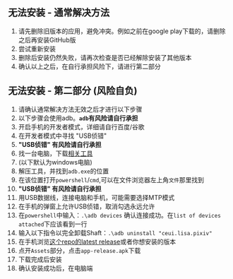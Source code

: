 ## 无法安装 - 通常解决方法

1. 请先删除旧版本的应用，避免冲突。例如之前在google play下载的，请删除之后再安装GitHub版
2. 尝试重新安装
3. 删除后安装仍然失败，请再次检查是否已经解除安装了其他版本
4. 确认以上之后，在自行承担风险下，请进行第二部分

## 无法安装 - 第二部分 (风险自负)

1. 请确认通常解决方法无效之后才进行以下步骤
2. 以下步骤会使用adb。**`adb`有风险请自行承担**
3. 开启手机的开发者模式，详细请自行百度/谷歌
4. 在开发者模式中寻找 "USB侦错"
5. **"USB侦错" 有风险请自行承担**
6. 找一台电脑，下载[相关工具](https://developer.android.com/studio/releases/platform-tools#downloads "SDK Platform Tools")
7. (以下默认为windows电脑)
8. 解压工具，并找到`adb.exe`的位置
9. 在该位置打开`powershell`/`cmd`,可以在文件浏览器左上角`文件`那里找到
10. **"USB侦错" 有风险请自行承担**
11. 用USB数据线，连接电脑和手机，可能需要选择MTP模式
12. 在手机的弹窗上允许USB侦错，取消勾选永远允许
13. 在`powershell`中输入：`.\adb devices` 确认连接成功。在`list of devices attached`下应该看到一行
14. 输入以下指令以完全卸载Shaft：`.\adb uninstall "ceui.lisa.pixiv"`
15. 在手机浏览[这个repo的latest release](https://github.com/CeuiLiSA/Pixiv-Shaft/releases/latest "Latest Release")或者你想安装的版本
16. 点开`Assets`部分，点击`app-release.apk`下载
17. 下载完成后安装
18. 确认安装成功后，在电脑端
